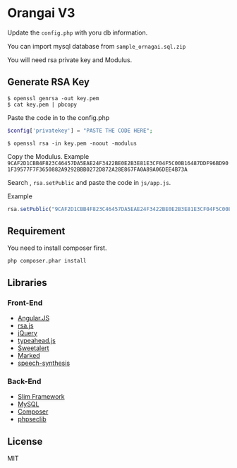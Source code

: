 # Orangai V3

Update the `config.php` with yoru db information.

You can import mysql database from `sample_ornagai.sql.zip`

You will need rsa private key and Modulus.

## Generate RSA Key

```
$ openssl genrsa -out key.pem
$ cat key.pem | pbcopy
```

Paste the code in to the config.php

```php
$config['privatekey'] = "PASTE THE CODE HERE";
```

```
$ openssl rsa -in key.pem -noout -modulus
```

Copy the Modulus. Example `9CAF2D1CBB4F823C46457DA5EAE24F3422BE0E2B3E81E3CF04F5C00B16487DDF96BD901F39577F7F3650882A9292BBB0272D872A28E867FA0A89A06DEE4B73A`

Search , `rsa.setPublic` and paste the code in `js/app.js`.

Example

```js
rsa.setPublic("9CAF2D1CBB4F823C46457DA5EAE24F3422BE0E2B3E81E3CF04F5C00B16487DDF96BD901F39577F7F3650882A9292BBB0272D872A28E867FA0A89A06DEE4B73A","10001");
```

## Requirement

You need to install composer first.

```
php composer.phar install
```

## Libraries

### Front-End

- [Angular.JS](https://angularjs.org)
- [rsa.js](http://www-cs-students.stanford.edu/%7Etjw/jsbn/)
- [jQuery](https://jquery.com)
- [typeahead.js](https://twitter.github.io/typeahead.js/)
- [Sweetalert](http://t4t5.github.io/sweetalert/)
- [Marked](https://github.com/chjj/marked)
- [speech-synthesis](https://travis-ci.org/janantala/speech-synthesis)

### Back-End

- [Slim Framework](http://www.slimframework.com)
- [MySQL](https://www.mysql.com)
- [Composer](https://getcomposer.org)
- [phpseclib](https://github.com/phpseclib/phpseclib)

## License 

MIT